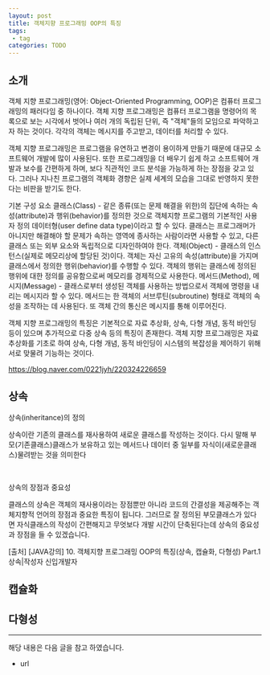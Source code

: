 ```yaml
---
layout: post
title: 객체지향 프로그래밍 OOP의 특징 
tags:
 - tag
categories: TODO
---
```


## 소개
객체 지향 프로그래밍(영어: Object-Oriented Programming, OOP)은 컴퓨터 프로그래밍의 패러다임 중 하나이다. 객체 지향 프로그래밍은 컴퓨터 프로그램을 명령어의 목록으로 보는 시각에서 벗어나 여러 개의 독립된 단위, 즉 "객체"들의 모임으로 파악하고자 하는 것이다. 각각의 객체는 메시지를 주고받고, 데이터를 처리할 수 있다.

객체 지향 프로그래밍은 프로그램을 유연하고 변경이 용이하게 만들기 때문에 대규모 소프트웨어 개발에 많이 사용된다. 또한 프로그래밍을 더 배우기 쉽게 하고 소프트웨어 개발과 보수를 간편하게 하며, 보다 직관적인 코드 분석을 가능하게 하는 장점을 갖고 있다. 그러나 지나친 프로그램의 객체화 경향은 실제 세계의 모습을 그대로 반영하지 못한다는 비판을 받기도 한다.



기본 구성 요소
클래스(Class) - 같은 종류(또는 문제 해결을 위한)의 집단에 속하는 속성(attribute)과 행위(behavior)를 정의한 것으로 객체지향 프로그램의 기본적인 사용자 정의 데이터형(user define data type)이라고 할 수 있다. 클래스는 프로그래머가 아니지만 해결해야 할 문제가 속하는 영역에 종사하는 사람이라면 사용할 수 있고, 다른 클래스 또는 외부 요소와 독립적으로 디자인하여야 한다.
객체(Object) - 클래스의 인스턴스(실제로 메모리상에 할당된 것)이다. 객체는 자신 고유의 속성(attribute)을 가지며 클래스에서 정의한 행위(behavior)를 수행할 수 있다. 객체의 행위는 클래스에 정의된 행위에 대한 정의를 공유함으로써 메모리를 경제적으로 사용한다.
메서드(Method), 메시지(Message) - 클래스로부터 생성된 객체를 사용하는 방법으로서 객체에 명령을 내리는 메시지라 할 수 있다. 메서드는 한 객체의 서브루틴(subroutine) 형태로 객체의 속성을 조작하는 데 사용된다. 또 객체 간의 통신은 메시지를 통해 이루어진다.


객체 지향 프로그래밍의 특징은 기본적으로 자료 추상화, 상속, 다형 개념, 동적 바인딩 등이 있으며 추가적으로 다중 상속 등의 특징이 존재한다. 객체 지향 프로그래밍은 자료 추상화를 기초로 하여 상속, 다형 개념, 동적 바인딩이 시스템의 복잡성을 제어하기 위해 서로 맞물려 기능하는 것이다.

https://blog.naver.com/0221jyh/220324226659



## 상속
상속(inheritance)의 정의

상속이란 기존의 클래스를 재사용하여 새로운 클래스를 작성하는 것이다. 다시 말해 부모(기존클래스)클래스가 보유하고 있는 메서드나 데이터 중 일부를 자식이(새로운클래스)물려받는 것을 의미한다

 

​

상속의 장점과 중요성

클래스의 상속은 객체의 재사용이라는 장점뿐만 아니라 코드의 간결성을 제공해주는 객체지향적 언어의 장점과 중요한 특징이 됩니다. 그러므로 잘 정의된 부모클래스가 있다면 자식클래스의 작성이 간편해지고 무엇보다 개발 시간이 단축된다는데 상속의 중요성과 장점을 들 수 있겠습니다.

 
[출처] [JAVA강의] 10. 객체지향 프로그래밍 OOP의 특징(상속, 캡슐화, 다형성) Part.1 상속|작성자 신입개발자



## 캡슐화
## 다형성

----
해당 내용은 다음 글을 참고 하였습니다.
- url